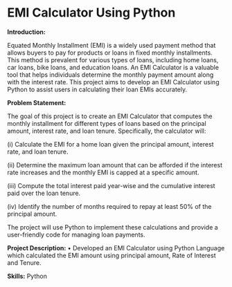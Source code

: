 # EMI Calculator Using Python

**Introduction:**

Equated Monthly Installment (EMI) is a widely used payment method that allows buyers to pay for products or loans in fixed monthly installments. This method is prevalent for various types of loans, including home loans, car loans, bike loans, and education loans. An EMI Calculator is a valuable tool that helps individuals determine the monthly payment amount along with the interest rate. This project aims to develop an EMI Calculator using Python to assist users in calculating their loan EMIs accurately.

**Problem Statement:**

The goal of this project is to create an EMI Calculator that computes the monthly installment for different types of loans based on the principal amount, interest rate, and loan tenure. Specifically, the calculator will:

(i)   Calculate the EMI for a home loan given the principal amount, interest rate, and loan tenure.

(ii)  Determine the maximum loan amount that can be afforded if the interest rate increases and the monthly EMI is capped at a specific amount.

(iii) Compute the total interest paid year-wise and the cumulative interest paid over the loan tenure.

(iv)  Identify the number of months required to repay at least 50% of the principal amount.

The project will use Python to implement these calculations and provide a user-friendly code for managing loan payments.

**Project Description:**
•	Developed an EMI Calculator using Python Language which calculated the EMI amount using principal amount, Rate of Interest and Tenure.

**Skills:** Python
